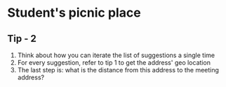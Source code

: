 # Student's picnic place



## Tip - 2

1. Think about how you can iterate the list of suggestions a single time
1. For every suggestion, refer to tip 1 to get the address' geo location
1. The last step is: what is the distance from this address to the meeting address?

